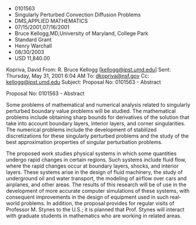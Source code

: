 
* 0101563
* Singularly Perturbed Convection Diffusion Problems
* DMS,APPLIED MATHEMATICS
* 07/15/2001,07/16/2001
* Bruce Kellogg,MD,University of Maryland, College Park
* Standard Grant
* Henry Warchall
* 06/30/2003
* USD 11,840.00

Kopriva, David From: R. Bruce Kellogg [kellogg@ipst.umd.edu] Sent: Thursday, May
31, 2001 6:04 AM To: dkopriva@nsf.gov Cc: kellogg@ipst.umd.edu Subject: Proposal
No: 0101563 - Abstract

Proposal No: 0101563 - Abstract

Some problems of mathematical and numerical analysis related to singularly
perturbed boundary value problems will be studied. The mathematical problems
include obtaining sharp bounds for derivatives of the solution that take into
account boundary layers, interior layers, and corner singularities. The
numerical problems include the development of stabilized discretizations for
these singularly perturbed problems and the study of the best approximation
properties of singular perturbation problems.

The proposed work studies physical systems in which some quantities undergo
rapid changes in certain regions. Such systems include fluid flow, where the
rapid changes occur at boundary layers, shocks, and interior layers. These
systems arise in the design of fluid machinery, the study of underground oil and
water transport, the modeling of airflow over cars and airplanes, and other
areas. The results of this research will be of use in the development of more
accurate computer simulations of these systems, with consequent improvements in
the design of equipment used in such real-world problems. In addition, the
proposal provides for regular visits of Professor M. Stynes to the U.S.; it is
planned that Prof. Stynes will interact with graduate students in mathematics
who are working in related areas.


